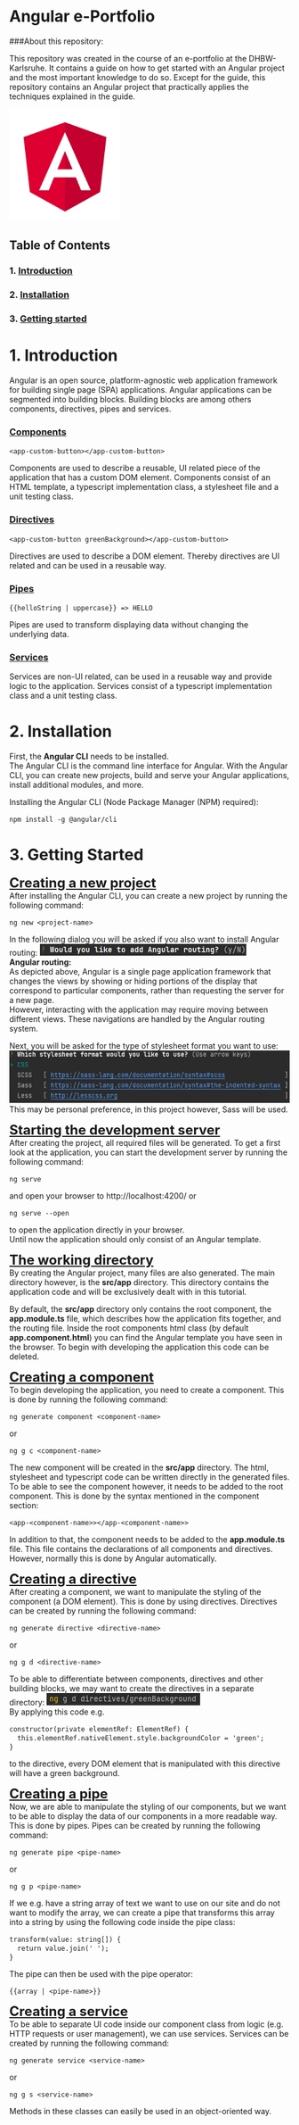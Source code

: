 # Angular e-Portfolio

###About this repository:

This repository was created in the course of an e-portfolio at the DHBW-Karlsruhe. It contains a guide on how to get started with an Angular project and the most important knowledge to do so. Except for the guide, this repository contains an Angular project that practically applies the techniques explained in the guide.

<img src="images/angular.png" alt="Angular" width=200px>

## Table of Contents

### 1. [Introduction](#introduction)
### 2. [Installation](#installation)
### 3. [Getting started](#getting-started)
<a name="introduction"></a>
# 1. Introduction
Angular is an open source, platform-agnostic web application framework for building single page (SPA) applications. Angular applications can be segmented into building blocks. Building blocks are among others components, directives, pipes and services.
### <u>Components</u>
    <app-custom-button></app-custom-button>
Components are used to describe a reusable, UI related piece of the application that has a custom DOM element. Components consist of an HTML template, a typescript implementation class, a stylesheet file and a unit testing class.

### <u>Directives</u>
    <app-custom-button greenBackground></app-custom-button>
Directives are used to describe a DOM element. Thereby directives are UI related and can be used in a reusable way.

### <u>Pipes</u>
    {{helloString | uppercase}} => HELLO
Pipes are used to transform displaying data without changing the underlying data.

### <u>Services</u>
Services are non-UI related, can be used in a reusable way and provide logic to the application. Services consist of a typescript implementation class and a unit testing class.

<a name="installation"></a>
# 2. Installation
First, the <b>Angular CLI</b> needs to be installed. <br>
The Angular CLI is the command line interface for Angular. With the Angular CLI, you can create new projects, build and serve your Angular applications, install additional modules, and more.

Installing the Angular CLI (Node Package Manager (NPM) required):

    npm install -g @angular/cli
<a name="getting-started"></a>
# 3. Getting Started
<u style="font-size:1.5rem;"><b>Creating a new project</b></u><br>
After installing the Angular CLI, you can create a new project by running the following command:
  
    ng new <project-name>

In the following dialog you will be asked if you also want to install Angular routing:
<img src="images/installRouting.png" alt="? Would you like to add Angular routing? (y/N)"/><br>
<b>Angular routing:</b><br>
As depicted above, Angular is a single page application framework that changes the views by showing or hiding portions of the display that correspond to particular components, rather than requesting the server for a new page. <br>
However, interacting with the application may require moving between different views. These navigations are handled by the Angular routing system.<br>

Next, you will be asked for the type of stylesheet format you want to use: <br>
<img src="images/installStylesheet.png"><br>
This may be personal preference, in this project however, Sass will be used.

<u style="font-size:1.5rem;"><b>Starting the development server</b></u><br>
After creating the project, all required files will be generated. To get a first look at the application, you can start the development server by running the following command: <br>

    ng serve
and open your browser to http://localhost:4200/ or

    ng serve --open
to open the application directly in your browser. <br>
Until now the application should only consist of an Angular template.

<u style="font-size:1.5rem;"><b>The working directory</b></u><br>
By creating the Angular project, many files are also generated. The main directory however, is the <b>src/app</b> directory. This directory contains the application code and will be exclusively dealt with in this tutorial.

By default, the <b>src/app</b> directory only contains the root component, the <b>app.module.ts</b> file, which describes how the application fits together, and the routing file.
Inside the root components html class (by default <b>app.component.html</b>) you can find the Angular template you have seen in the browser. To begin with developing the application this code can be deleted.

<u style="font-size:1.5rem;"><b>Creating a component</b></u><br>
To begin developing the application, you need to create a component. This is done by running the following command:

    ng generate component <component-name>
or

    ng g c <component-name>
The new component will be created in the <b>src/app</b> directory.
The html, stylesheet and typescript code can be written directly in the generated files. To be able to see the component however, it needs to be added to the root component. This is done by the syntax mentioned in the component section:

    <app-<component-name>></app-<component-name>>
In addition to that, the component needs to be added to the <b>app.module.ts</b> file. This file contains the declarations of all components and directives. However, normally this is done by Angular automatically.

<u style="font-size:1.5rem;"><b>Creating a directive</b></u><br>
After creating a component, we want to manipulate the styling of the component (a DOM element). This is done by using directives. Directives can be created by running the following command:

    ng generate directive <directive-name>
or

    ng g d <directive-name>
To be able to differentiate between components, directives and other building blocks, we may want to create the directives in a separate directory:
<img src="images/createDirective.png"><br>
By applying this code e.g.

    constructor(private elementRef: ElementRef) {
      this.elementRef.nativeElement.style.backgroundColor = 'green';
    }
to the directive, every DOM element that is manipulated with this directive will have a green background.

<u style="font-size:1.5rem;"><b>Creating a pipe</b></u><br>
Now, we are able to manipulate the styling of our components, but we want to be able to display the data of our components in a more readable way. This is done by pipes. Pipes can be created by running the following command:

    ng generate pipe <pipe-name>
or

    ng g p <pipe-name>
If we e.g. have a string array of text we want to use on our site and do not want to modify the array, we can create a pipe that transforms this array into a string by using the following code inside the pipe class:

    transform(value: string[]) {
      return value.join(' ');
    }
The pipe can then be used with the pipe operator:

    {{array | <pipe-name>}}
<u style="font-size:1.5rem;"><b>Creating a service</b></u><br>
To be able to separate UI code inside our component class from logic (e.g. HTTP requests or user management), we can use services. Services can be created by running the following command:

    ng generate service <service-name>
or

    ng g s <service-name>
Methods in these classes can easily be used in an object-oriented way.
